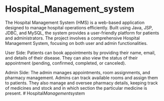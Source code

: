 # Hospital_Management_system
The Hospital Management System (HMS) is a web-based application designed to manage hospital operations efficiently. Built using Java, JSP, JDBC, and MySQL, the system provides a user-friendly platform for patients and administrators.
The project involves a comprehensive Hospital Management System, focusing on both user and admin functionalities.

User Side:
Patients can book appointments by providing their name, email, and details of their disease. They can also view the status of their appointment (pending, confirmed, completed, or canceled).

Admin Side:
The admin manages appointments, room assignments, and pharmacy management. Admins can track available rooms and assign them to patients. They also manage and oversee pharmacy details, keeping track of medicines and stock and in which section the particular medicine is present.
#   H o s p i t a l _ M a n a g e m e n t _ s y s t e m  
 
